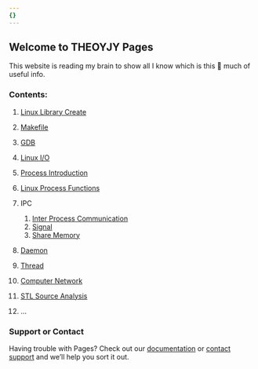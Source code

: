 ```yaml
---
{}
---
```


## Welcome to THEOYJY Pages

This website is reading my brain to show all I know which is this 🤏 much of useful info.

### Contents:

1. [Linux Library Create](Doc/libraryLinkage)
2. [Makefile](Doc/makefile.md)
3. [GDB](Doc/gdb.md)
4. [Linux I/O](Doc/Linux_I_O.md)
5. [Process Introduction](/Doc/processIntro.md)
6. [Linux Process Functions](/Doc/processLinux.md)
7. IPC
	1. [Inter Process Communication](/Doc/InterProcessCommunication.md)
	2. [Signal](/Doc/signal.md)
	3. [Share Memory](/Doc/shareMemory.md)

8. [Daemon](/Doc/daemon.md) 
9. [Thread](/Doc/thread.md)
10. [Computer Network](/Doc/cn.md)
11. [STL Source Analysis](/Doc/STL.md)
12. ...




### Support or Contact

Having trouble with Pages? Check out our [documentation](https://docs.github.com/categories/github-pages-basics/) or [contact support](https://support.github.com/contact) and we’ll help you sort it out.
